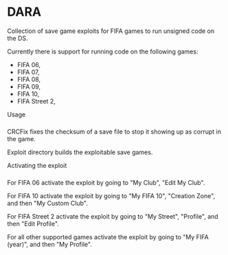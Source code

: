 DARA
====
Collection of save game exploits for FIFA games to run unsigned code on the DS.

Currently there is support for running code on the following games:

- FIFA 06,
- FIFA 07,
- FIFA 08,
- FIFA 09,
- FIFA 10,
- FIFA Street 2,

Usage
###
CRCFix fixes the checksum of a save file to stop it showing up as corrupt in the game.

Exploit directory builds the exploitable save games.

Activating the exploit
###
For FIFA 06 activate the exploit by going to "My Club", "Edit My Club".

For FIFA 10 activate the exploit by going to "My FIFA 10", "Creation Zone", and then "My Custom Club".

For FIFA Street 2 activate the exploit by going to "My Street", "Profile", and then "Edit Profile".

For all other supported games activate the exploit by going to "My FIFA (year)", and then "My Profile".
